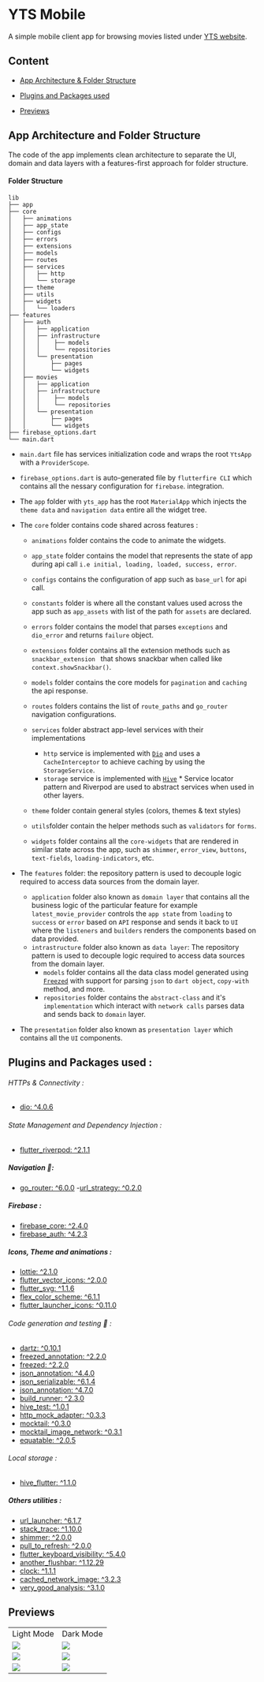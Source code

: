 # YTS Mobile

A simple mobile client app for browsing movies listed under [YTS website](https://yts.mx/).

## Content

- [App Architecture & Folder Structure](#app-architecture-and-folder-structure)

- [Plugins and Packages used](#plugins-and-packages-used)

- [Previews](#previews)

## App Architecture and Folder Structure

The code of the app implements clean architecture to separate the UI, domain and data layers with a features-first approach for folder structure.

#### Folder Structure

```
lib
├── app
├── core
│   ├── animations
│   ├── app_state
│   ├── configs
│   ├── errors
│   ├── extensions
│   ├── models
│   ├── routes
│   ├── services
│   │   ├── http
│   │   └── storage
│   ├── theme
│   ├── utils
│   ├── widgets
│   │   └── loaders
├── features
│   ├── auth
│   │   ├── application
│   │   ├── infrastructure
│   │   │    ├── models
│   │   │    └── repositories
│   │   └── presentation
│   │       ├── pages
│   │       └── widgets
│   ├── movies
│   │   ├── application
│   │   ├── infrastructure
│   │   │    ├── models
│   │   │    └── repositories
│   │   └── presentation
│   │       ├── pages
│   │       └── widgets
├── firebase_options.dart
└── main.dart
```

- `main.dart` file has services initialization code and wraps the root `YtsApp` with a `ProviderScope`.

- `firebase_options.dart` is auto-generated file by `flutterfire CLI` which contains all the nessary configuration for `firebase`.
  integration.

- The `app` folder with `yts_app` has the root `MaterialApp` which injects the `theme data` and `navigation data` entire all the widget tree.

- The `core` folder contains code shared across features :

  - `animations` folder contains the code to animate the widgets.
  - `app_state` folder contains the model that represents the state of app during api call `i.e initial, loading, loaded, success, error`.
  - `configs` contains the configuration of app such as `base_url` for api call.
  - `constants` folder is where all the constant values used across the app such as `app_assets` with list of the path for `assets` are declared.
  - `errors` folder contains the model that parses `exceptions` and `dio_error` and returns `failure` object.
  - `extensions` folder contains all the extension methods such as `snackbar_extension ` that shows snackbar when called like `context.showSnackbar()`.
  - `models` folder contains the core models for `pagination` and `caching` the api response.
  - `routes` folders contains the list of `route_paths` and `go_router` navigation configurations.

  - `services` folder abstract app-level services with their implementations
    - `http` service is implemented with [`Dio`](https://pub.dev/packages/dio) and uses a `CacheInterceptor` to achieve caching by using the `StorageService`.
    - `storage` service is implemented with [`Hive`](https://pub.dev/packages/hive_flutter) \* Service locator pattern and Riverpod are used to abstract services when used in other layers.
  - `theme` folder contain general styles (colors, themes & text styles)
  - `utils`folder contain the helper methods such as `validators` for `forms`.
  - `widgets` folder contains all the `core-widgets` that are rendered in similar state across the app, such as `shimmer`, `error_view`, `buttons`, `text-fields`, `loading-indicators`, etc.

- The `features` folder: the repository pattern is used to decouple logic required to access data sources from the domain layer.

  - `application` folder also known as `domain layer` that contains all the business logic of the particular feature for example `latest_movie_provider` controls the `app state` from `loading` to `success` or `error` based on `API` response and sends it back to `UI` where the `listeners` and `builders` renders the components based on data provided.
  - `intrastructure` folder also known as `data layer`: The repository pattern is used to decouple logic required to access data sources from the domain layer.
    - `models` folder contains all the data class model generated using [`Freezed`](https://pub.dev/packages/freezed) with support for parsing `json` to `dart object`, `copy-with` method, and more.
    - `repositories` folder contains the `abstract-class` and it's `implementation` which interact with `network calls` parses data and sends back to `domain` layer.

- The `presentation` folder also known as `presentation layer` which contains all the `UI` components.

## Plugins and Packages used :

###### HTTPs & Connectivity :

- [dio: ^4.0.6](https://pub.dev/packages/dio)

###### State Management and Dependency Injection :

- [flutter_riverpod: ^2.1.1](https://pub.dev/packages/flutter_riverpod)

##### Navigation 🧭:

- [go_router: ^6.0.0](https://pub.dev/packages/go_router) -[url_strategy: ^0.2.0](https://pub.dev/packages/url_strategy)

##### Firebase :

- [firebase_core: ^2.4.0](https://pub.dev/packages/firebase_core)
- [firebase_auth: ^4.2.3](https://pub.dev/packages/firebase_auth)

##### Icons, Theme and animations :

- [lottie: ^2.1.0](https://pub.dev/packages/lottie)
- [flutter_vector_icons: ^2.0.0](https://pub.dev/packages/flutter_vector_icons)
- [flutter_svg: ^1.1.6](https://pub.dev/packages/flutter_svg)
- [flex_color_scheme: ^6.1.1](https://pub.dev/packages/flex_color_scheme)
- [flutter_launcher_icons: ^0.11.0](https://pub.dev/packages/flutter_launcher_icons)

###### Code generation and testing 🧪 :

- [dartz: ^0.10.1](https://pub.dev/packages/dartz)
- [freezed_annotation: ^2.2.0](https://pub.dev/packages/freezed_annotation)
- [freezed: ^2.2.0](https://pub.dev/packages/freezed)
- [json_annotation: ^4.4.0](https://pub.dev/packages/json_annotation)
- [json_serializable: ^6.1.4](https://pub.dev/packages/json_serializable)
- [json_annotation: ^4.7.0](https://pub.dev/packages/json_annotation)
- [build_runner: ^2.3.0](https://pub.dev/packages/build_runner)
- [hive_test: ^1.0.1](https://pub.dev/packages/hive_test)
- [http_mock_adapter: ^0.3.3](https://pub.dev/packages/http_mock_adapter)
- [mocktail: ^0.3.0](https://pub.dev/packages/mocktail)
- [mocktail_image_network: ^0.3.1](https://pub.dev/packages/mocktail_image_network)
- [equatable: ^2.0.5](https://pub.dev/packages/equatable)

###### Local storage :

- [hive_flutter: ^1.1.0](https://pub.dev/packages/hive_flutter)

##### Others utilities :

- [url_launcher: ^6.1.7](https://pub.dev/packages/url_launcher)
- [stack_trace: ^1.10.0](https://pub.dev/packages/stack_trace)
- [shimmer: ^2.0.0](https://pub.dev/packages/shimmer)
- [pull_to_refresh: ^2.0.0](https://pub.dev/packages/pull_to_refresh)
- [flutter_keyboard_visibility: ^5.4.0](https://pub.dev/packages/flutter_keyboard_visibility)
- [another_flushbar: ^1.12.29](https://pub.dev/packages/another_flushbar)
- [clock: ^1.1.1](https://pub.dev/packages/clock)
- [cached_network_image: ^3.2.3](https://pub.dev/packages/cached_network_image)
- [very_good_analysis: ^3.1.0](https://pub.dev/packages/very_good_analysis)

## Previews

<table>
  <tr>
    <td>Light Mode</td>
     <td>Dark Mode</td>
  </tr>
  <tr>
    <td><img style="display: inline-block" src="https://user-images.githubusercontent.com/44658790/209639361-488728f2-fd52-4d74-a0af-7c8ab60affb6.png"/>
    </td>
    <td><img style="display: inline-block" src="https://user-images.githubusercontent.com/44658790/209639375-f294e78e-ccde-4d30-8a15-415ccf37463b.png"/>     </td>
    </tr>
    <tr>
    <td><img style="display: inline-block" src ="https://user-images.githubusercontent.com/44658790/209639366-06fcdf78-c28a-4752-92a5-90fb13591549.png"/>
    </td>
    <td><img style="display: inline-block" src ="https://user-images.githubusercontent.com/44658790/209639383-307b85c3-2887-413c-b720-f73ac544b291.png"/>
    </td>
  </tr>
  <tr>

</td>
    <td><img style="display: inline-block" src ="https://user-images.githubusercontent.com/44658790/209640131-e5f09b74-6925-4c21-8e22-035aaddbccaf.gif" />
    <td><img style="display: inline-block" src ="https://user-images.githubusercontent.com/44658790/209639803-2599d420-c558-44f7-a94d-a41f072a38c7.gif" />
</td>

  </tr>
 </table>
